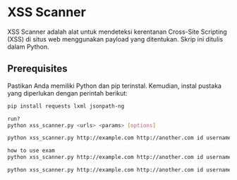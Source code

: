 # XSS Scanner

XSS Scanner adalah alat untuk mendeteksi kerentanan Cross-Site Scripting (XSS) di situs web menggunakan payload yang ditentukan. Skrip ini ditulis dalam Python.

## Prerequisites

Pastikan Anda memiliki Python dan pip terinstal. Kemudian, instal pustaka yang diperlukan dengan perintah berikut:

```bash
pip install requests lxml jsonpath-ng

run?
python xss_scanner.py <urls> <params> [options]

python xss_scanner.py http://example.com http://another.com id username --method GET OR POST --payloads payloads.txt --user-agent "Mozilla/5.0" --output results.log

how to use exam
python xss_scanner.py http://example.com http://another.com id username --method GET --payloads payloads.txt --user-agent "Mozilla/5.0" --output results.log

python xss_scanner.py http://example.com http://another.com id username --method GET --payloads payloads.txt --user-agent "Mozilla/5.0" --output results.log

